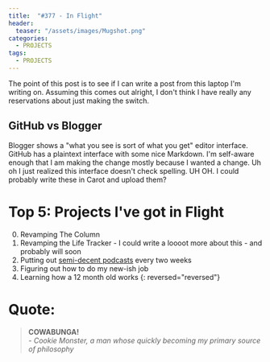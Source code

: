 ```yaml
---
title:  "#377 - In Flight"
header:
  teaser: "/assets/images/Mugshot.png"
categories: 
  - PROJECTS
tags:
  - PROJECTS
---
```


The point of this post is to see if I can write a post from this laptop I'm writing on. Assuming this comes out alright, I don't think I have really any reservations about just making the switch.

## GitHub vs Blogger

Blogger shows a "what you see is sort of what you get" editor interface. GitHub has a plaintext interface with some nice Markdown. I'm self-aware enough that I am making the change mostly because I wanted a change. Uh oh I just realized this interface doesn't check spelling. UH OH. I could probably write these in Carot and upload them?

# Top 5: Projects I've got in Flight

0. Revamping The Column
0. Revamping the Life Tracker - I could write a loooot more about this - and probably will soon
0. Putting out [semi-decent podcasts](http://wesceneamovie.com) every two weeks
0. Figuring out how to do my new-ish job
0. Learning how a 12 month old works
{: reversed="reversed"}

# Quote:

> **COWABUNGA!**  
> *- Cookie Monster, a man whose quickly becoming my primary source of philosophy*
